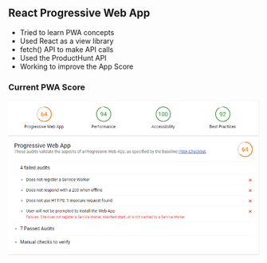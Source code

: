 ## React Progressive  Web App

- Tried to learn PWA concepts 
- Used React as a view library
- fetch() API to make API calls
- Used the ProductHunt API
- Working to improve the App Score

###  Current PWA Score

![PWA Score](./assets/score.PNG)